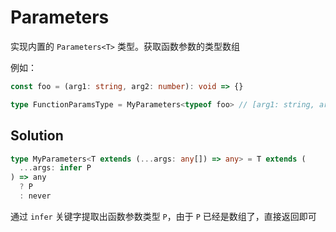 # Parameters

实现内置的 `Parameters<T>` 类型。获取函数参数的类型数组

例如：

```ts
const foo = (arg1: string, arg2: number): void => {}

type FunctionParamsType = MyParameters<typeof foo> // [arg1: string, arg2: number]
```

## Solution

```ts
type MyParameters<T extends (...args: any[]) => any> = T extends (
  ...args: infer P
) => any
  ? P
  : never
```

通过 `infer` 关键字提取出函数参数类型 `P`，由于 `P` 已经是数组了，直接返回即可
